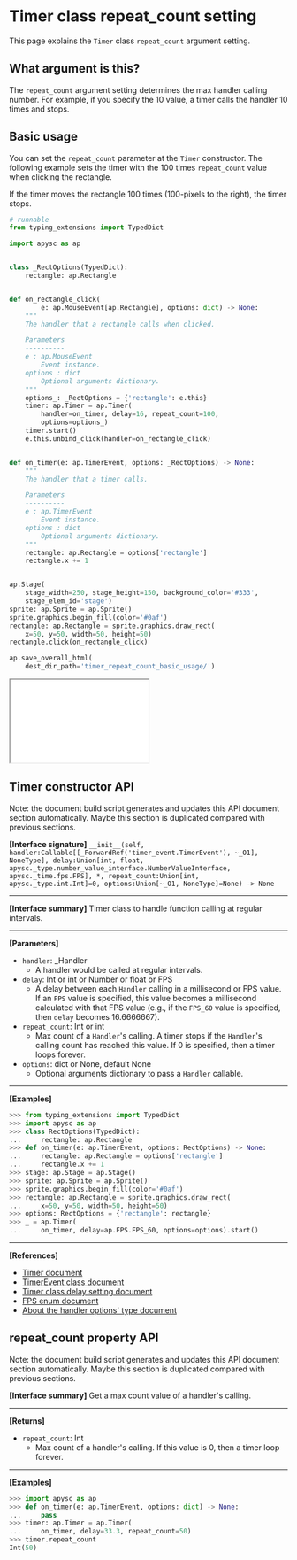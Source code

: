 # Timer class repeat_count setting

This page explains the `Timer` class `repeat_count` argument setting.

## What argument is this?

The `repeat_count` argument setting determines the max handler calling number. For example, if you specify the 10 value, a timer calls the handler 10 times and stops.

## Basic usage

You can set the `repeat_count` parameter at the `Timer` constructor. The following example sets the timer with the 100 times `repeat_count` value when clicking the rectangle.

If the timer moves the rectangle 100 times (100-pixels to the right), the timer stops.

```py
# runnable
from typing_extensions import TypedDict

import apysc as ap


class _RectOptions(TypedDict):
    rectangle: ap.Rectangle


def on_rectangle_click(
        e: ap.MouseEvent[ap.Rectangle], options: dict) -> None:
    """
    The handler that a rectangle calls when clicked.

    Parameters
    ----------
    e : ap.MouseEvent
        Event instance.
    options : dict
        Optional arguments dictionary.
    """
    options_: _RectOptions = {'rectangle': e.this}
    timer: ap.Timer = ap.Timer(
        handler=on_timer, delay=16, repeat_count=100,
        options=options_)
    timer.start()
    e.this.unbind_click(handler=on_rectangle_click)


def on_timer(e: ap.TimerEvent, options: _RectOptions) -> None:
    """
    The handler that a timer calls.

    Parameters
    ----------
    e : ap.TimerEvent
        Event instance.
    options : dict
        Optional arguments dictionary.
    """
    rectangle: ap.Rectangle = options['rectangle']
    rectangle.x += 1


ap.Stage(
    stage_width=250, stage_height=150, background_color='#333',
    stage_elem_id='stage')
sprite: ap.Sprite = ap.Sprite()
sprite.graphics.begin_fill(color='#0af')
rectangle: ap.Rectangle = sprite.graphics.draw_rect(
    x=50, y=50, width=50, height=50)
rectangle.click(on_rectangle_click)

ap.save_overall_html(
    dest_dir_path='timer_repeat_count_basic_usage/')
```

<iframe src="static/timer_repeat_count_basic_usage/index.html" width="250" height="150"></iframe>


## Timer constructor API

<!-- Docstring: apysc._time.timer.Timer.__init__ -->

<span class="inconspicuous-txt">Note: the document build script generates and updates this API document section automatically. Maybe this section is duplicated compared with previous sections.</span>

**[Interface signature]** `__init__(self, handler:Callable[[_ForwardRef('timer_event.TimerEvent'), ~_O1], NoneType], delay:Union[int, float, apysc._type.number_value_interface.NumberValueInterface, apysc._time.fps.FPS], *, repeat_count:Union[int, apysc._type.int.Int]=0, options:Union[~_O1, NoneType]=None) -> None`<hr>

**[Interface summary]** Timer class to handle function calling at regular intervals.<hr>

**[Parameters]**

- `handler`: _Handler
  - A handler would be called at regular intervals.
- `delay`: Int or int or Number or float or FPS
  - A delay between each `Handler` calling in a millisecond or FPS value. If an `FPS` value is specified, this value becomes a millisecond calculated with that FPS value (e.g., if the `FPS_60` value is specified, then `delay` becomes 16.6666667).
- `repeat_count`: Int or int
  - Max count of a `Handler`'s calling. A timer stops if the `Handler`'s calling count has reached this value. If 0 is specified, then a timer loops forever.
- `options`: dict or None, default None
  - Optional arguments dictionary to pass a `Handler` callable.

<hr>

**[Examples]**

```py
>>> from typing_extensions import TypedDict
>>> import apysc as ap
>>> class RectOptions(TypedDict):
...     rectangle: ap.Rectangle
>>> def on_timer(e: ap.TimerEvent, options: RectOptions) -> None:
...     rectangle: ap.Rectangle = options['rectangle']
...     rectangle.x += 1
>>> stage: ap.Stage = ap.Stage()
>>> sprite: ap.Sprite = ap.Sprite()
>>> sprite.graphics.begin_fill(color='#0af')
>>> rectangle: ap.Rectangle = sprite.graphics.draw_rect(
...     x=50, y=50, width=50, height=50)
>>> options: RectOptions = {'rectangle': rectangle}
>>> _ = ap.Timer(
...     on_timer, delay=ap.FPS.FPS_60, options=options).start()
```

<hr>

**[References]**

- [Timer document](https://simon-ritchie.github.io/apysc/timer.html)
- [TimerEvent class document](https://simon-ritchie.github.io/apysc/timer_event.html)
- [Timer class delay setting document](https://simon-ritchie.github.io/apysc/timer_delay.html)
- [FPS enum document](https://simon-ritchie.github.io/apysc/fps.html)
- [About the handler options' type document](https://simon-ritchie.github.io/apysc/about_handler_options_type.html)

## repeat_count property API

<!-- Docstring: apysc._time.timer.Timer.repeat_count -->

<span class="inconspicuous-txt">Note: the document build script generates and updates this API document section automatically. Maybe this section is duplicated compared with previous sections.</span>

**[Interface summary]** Get a max count value of a handler's calling.<hr>

**[Returns]**

- `repeat_count`: Int
  - Max count of a handler's calling. If this value is 0, then a timer loop forever.

<hr>

**[Examples]**

```py
>>> import apysc as ap
>>> def on_timer(e: ap.TimerEvent, options: dict) -> None:
...     pass
>>> timer: ap.Timer = ap.Timer(
...     on_timer, delay=33.3, repeat_count=50)
>>> timer.repeat_count
Int(50)
```
